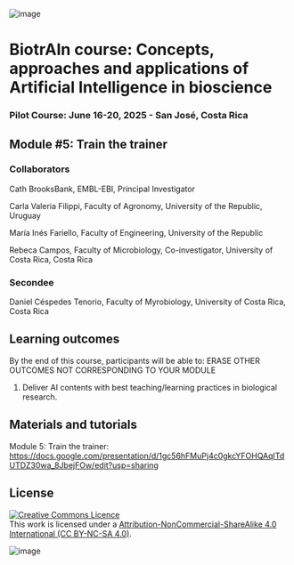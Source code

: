 ![image](https://github.com/user-attachments/assets/c8f408d4-3f11-4c67-a3b6-7c4442f410e3)

# BiotrAIn course: Concepts, approaches and applications of Artificial Intelligence in bioscience

### Pilot Course: June 16-20, 2025 - San José, Costa Rica

## Module #5: Train the trainer

### Collaborators

Cath BrooksBank, EMBL-EBI, Principal Investigator

Carla Valeria Filippi, Faculty of Agronomy, University of the Republic, Uruguay

María Inés Fariello, Faculty of Engineering, University of the Republic

Rebeca Campos, Faculty of Microbiology, Co-investigator, University of Costa Rica, Costa Rica 

### Secondee

Daniel Céspedes Tenorio, Faculty of Myrobiology, University of Costa Rica, Costa Rica

## Learning outcomes
By the end of this course, participants will be able to: ERASE OTHER OUTCOMES NOT CORRESPONDING TO YOUR MODULE
    
1. Deliver AI contents with best teaching/learning practices in biological research.
   
## Materials and tutorials

Module 5: Train the trainer: https://docs.google.com/presentation/d/1gc56hFMuPj4c0gkcYFOHQAqITdUTDZ30wa_8JbejFOw/edit?usp=sharing

## License
<a rel="license" href="http://creativecommons.org/licenses/by/4.0/"><img alt="Creative Commons Licence" style="border-width:0" src="https://i.creativecommons.org/l/by-nc-sa/4.0/88x31.png" /></a><br />This work is licensed under a <a rel="license" href="https://creativecommons.org/licenses/by-nc-sa/4.0/">Attribution-NonCommercial-ShareAlike 4.0 International (CC BY-NC-SA 4.0)</a>.

![image](https://github.com/user-attachments/assets/33d0775f-902c-4a0c-8bbc-6a7c7947a132)
